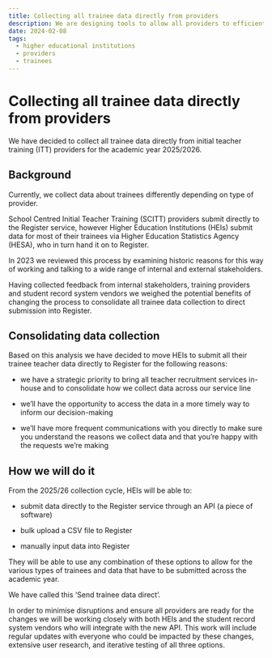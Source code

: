 ```yaml
---
title: Collecting all trainee data directly from providers
description: We are designing tools to allow all providers to efficiently provide information about their trainee teachers directly to the Department of Education
date: 2024-02-08
tags:
  - higher educational institutions
  - providers
  - trainees
---
```


# Collecting all trainee data directly from providers



We have decided to collect all trainee data directly from initial teacher training (ITT) providers for the academic year 2025/2026.

## Background

Currently, we collect data about trainees differently depending on type of provider.

School Centred Initial Teacher Training (SCITT) providers submit directly to the Register service, however Higher Education Institutions (HEIs) submit data for most of their trainees via Higher Education Statistics Agency (HESA), who in turn hand it on to Register.

In 2023 we reviewed this process by examining historic reasons for this way of working and talking to a wide range of internal and external stakeholders.

Having collected feedback from internal stakeholders, training providers and student record system vendors we weighed the potential benefits of changing the process to consolidate all trainee data collection to direct submission into Register.

## Consolidating data collection

Based on this analysis we have decided to move HEIs to submit all their trainee teacher data directly to Register for the following reasons:

- we have a strategic priority to bring all teacher recruitment services in-house and to consolidate how we collect data across our service line

- we’ll have the opportunity to access the data in a more timely way to inform our decision-making

- we’ll have more frequent communications with you directly to make sure you understand the reasons we collect data and that you’re happy with the requests we’re making

## How we will do it

From the 2025/26 collection cycle, HEIs will be able to:

- submit data directly to the Register service through an API (a piece of software)

- bulk upload a CSV file to Register

- manually  input data into Register

They will be able to use any combination of these options to allow for the various types of trainees and data that have to be submitted across the academic year.

We have called this ‘Send trainee data direct’.

In order to minimise disruptions and ensure all providers are ready for the changes we will be working closely with both HEIs and the student record system vendors who will integrate with the new API.  This work will include regular updates with everyone who could be impacted by these changes, extensive user research, and iterative testing of all three options.
